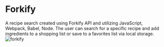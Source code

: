 # Forkify
A recipe search created using Forkify API and utilizing JavaScript, Webpack, Babel, Node. 
The user can search for a specific recipe and add ingredients to a shopping list or save to a favorites list via local storage.
![forkify](https://user-images.githubusercontent.com/47575608/100491294-3cbc3000-30d7-11eb-8418-30ecc57e8773.png)

